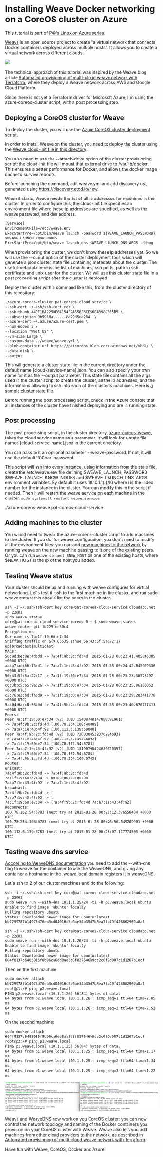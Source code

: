 # Installing Weave Docker networking on a CoreOS cluster on Azure

This tutorial is part of [P@'s Linux on Azure series](/../../).

[Weave](https://github.com/zettio/weave#readme) is an open source project to create "a virtual network that connects Docker containers deployed across multiple hosts". It allows you to create a virtual network across different clouds.

<img src="https://raw.githubusercontent.com/zettio/weave/master/docs/virtual-network.png"/>

The technical approach of this tutorial was inspired by the Weave blog article [Automated provisioning of multi-cloud weave network with Terraform](http://weaveblog.com/2014/12/18/automated-provisioning-of-multi-cloud-weave-network-terraform/), where they deploy a Weave network across AWS and Google Cloud Platform.

Since there is not yet a Terraform driver for Microsoft Azure, I'm using the azure-coreos-cluster script, with a post processing step.

## Deploying a CoreOS cluster for Weave

To deploy the cluster, you will use the [Azure CoreOS cluster deployment script](../../coreos/cluster/README.md).

In order to install Weave on the cluster, you need to deploy the cluster using the [Weave cloud-init file in this directory](../weave/weave.yml).

You also need to use the --attach-drive option of the cluster provisioning script: the cloud-init file will mount that external drive to /var/lib/docker. This ensures a better performance for Docker, and allows the docker image cache to survive reboots.

Before launching the command, edit weave.yml and add discovery usl, generated using https://discovery.etcd.io/new.

When it starts, Weave needs the list of all ip addresses for machines in the cluster. In order to configure this, the cloud-init file specifies an environment file where these ip addresses are specified, as well as the weave password, and dns address.
```
[Service]
EnvironmentFile=/etc/weave.env
ExecStartPre=/opt/bin/weave launch -password ${WEAVE_LAUNCH_PASSWORD} $WEAVE_LAUNCH_KNOW_NODES
ExecStartPre=/opt/bin/weave launch-dns $WEAVE_LAUNCH_DNS_ARGS -debug
```

When provisioning the cluster, we don't know these ip addresses yet. So we will use the --ouput option of the cluster deployment tool, which will generate a json cluster state file containing metadata about the cluster. The useful metadata here is the list of machines, ssh ports, path to ssh certificate and unix user for the cluster. We will use this cluster state file in a post processing script after the cluster is deployed.

Deploy the cluster with a command like this, from the cluster directory of this repository:
```
./azure-coreos-cluster pat-coreos-cloud-service \
--ssh-cert ~/.ssh/ssh-cert.cer \
--ssh-thumb 44EF1BA225BE64154F7A55826CE56EA398C365B5 \
--subscription 9b5910a1-...-8e79d5ea2841 \
--azure-cert ~/.azure/azure-cert.pem \
--num-nodes 5 \
--location "West US" \
--vm-size Large \
--custom-data ../weave/weave.yml \
--blob-container-url https://patcoreos.blob.core.windows.net/vhds/ \
--data-disk \
--output
```

This will generate a cluster state file in the current directory under the default name [cloud-service-name].json. You can also specify your own name for it as the --output parameter. This state file contains all the args used in the cluster script to create the cluster, all the ip addresses, and the informations allowing to ssh into each of the cluster's machines. Here is [a sample cluster state file](../cluster/pat-coreos-cloud-service.json).

Before running the post processing script, check in the Azure console that all instances of the cluster have finished deploying and are in running state.

## Post processing

The post processing script, in the cluster directory, [azure-coreos-weave](../cluster/azure-coreos-weave), takes the cloud service name as a parameter. It will look for a state file named [cloud-service-name].json in the current directory.

You can pass to it an optional parameter --weave-password. If not, it will use the default 'f00bar' password.

This script will ssh into every instance, using information from the state file, create the /etc/weave.env file defining $WEAVE_LAUNCH_PASSWORD $WEAVE_LAUNCH_KNOW_NODES and $WEAVE_LAUNCH_DNS_ARGS environment variables. By default it uses 10.10.1.1{i}/16 where i is the index number for the instance in the cluster. You can modify this in the script if needed. Then it will restart the weave service on each machine in the cluster: ```sudo systemctl restart weave.service```

./azure-coreos-weave pat-coreos-cloud-service

## Adding machines to the cluster

You would need to tweak the azure-coreos-cluster script to add machines to the cluster. If you do, for weave configuration, you don't need to modify all the environment files: you can add [new machines to the network](http://zettio.github.io/weave/features.html#dynamic-topologies) by running weave on the new machine passing to it one of the existing peers. Or you can run ```weave connect $NEW_HOST``` on one of the existing hosts, where $NEW_HOST is the ip of the host you added.

## Testing Weave status

Your cluster should be up and running with weave configured for virtual networking. Let's test it.
ssh to the first machine in the cluster, and run sudo weave status: this should list the peers in the cluster.
```
ssh -i ~/.ssh/ssh-cert.key core@pat-coreos-cloud-service.cloudapp.net -p 22001
sudo weave status
core@pat-coreos-cloud-service-coreos-0 ~ $ sudo weave status
weave router git-1b229fcc30c4
Encryption on
Our name is 7a:1f:19:60:e7:34
Sniffing traffic on &{9 65535 ethwe 56:43:5f:5a:22:17 up|broadcast|multicast}
MACs:
56:9d:be:0e:4d:dd -> 7a:4f:9b:2c:fd:4d (2015-01-28 00:23:41.485846305 +0000 UTC)
aa:a7:ac:66:76:d1 -> 7a:a7:1e:43:4f:92 (2015-01-28 00:24:42.042029336 +0000 UTC)
56:43:5f:5a:22:17 -> 7a:1f:19:60:e7:34 (2015-01-28 00:23:23.36528492 +0000 UTC)
c6:3b:c5:65:9a:26 -> 7a:1f:19:60:e7:34 (2015-01-28 00:23:25.86136052 +0000 UTC)
c2:76:e3:bd:fa:d9 -> 7a:1f:19:60:e7:34 (2015-01-28 00:23:29.203441778 +0000 UTC)
5a:04:6a:c8:58:0d -> 7a:4f:9b:2c:fd:4d (2015-01-28 00:23:40.676257413 +0000 UTC)
Peers:
Peer 7a:1f:19:60:e7:34 (v2) (UID 15408740147088391961)
-> 7a:4f:9b:2c:fd:4d [100.78.254.108:40009]
-> 7a:a7:1e:43:4f:92 [100.112.6.139:59008]
Peer 7a:4f:9b:2c:fd:4d (v2) (UID 7208304532370224693)
-> 7a:a7:1e:43:4f:92 [100.112.6.139:46892]
-> 7a:1f:19:60:e7:34 [100.78.162.54:6783]
Peer 7a:a7:1e:43:4f:92 (v2) (UID 13190790424639820357)
-> 7a:1f:19:60:e7:34 [100.78.162.54:6783]
-> 7a:4f:9b:2c:fd:4d [100.78.254.108:6783]
Routes:
unicast:
7a:4f:9b:2c:fd:4d -> 7a:4f:9b:2c:fd:4d
7a:1f:19:60:e7:34 -> 00:00:00:00:00:00
7a:a7:1e:43:4f:92 -> 7a:a7:1e:43:4f:92
broadcast:
7a:4f:9b:2c:fd:4d -> []
7a:a7:1e:43:4f:92 -> []
7a:1f:19:60:e7:34 -> [7a:4f:9b:2c:fd:4d 7a:a7:1e:43:4f:92]
Reconnects:
100.78.162.54:6783 (next try at 2015-01-28 00:28:12.376558404 +0000 UTC)
100.78.254.108:6783 (next try at 2015-01-28 00:26:56.549209901 +0000 UTC)
100.112.6.139:6783 (next try at 2015-01-28 00:28:07.117774503 +0000 UTC)
```

## Testing weave dns service

[According to WeaveDNS documentation](https://github.com/zettio/weave/tree/master/weavedns#using-weavedns) you need to add the --with-dns flag to weave for the container to use the WeaveDNS, and giving any container a hostname in the .weave.local domain registers it in weaveDNS.

Let's ssh to 2 of our cluster machines and do the following:
```
ssh -i ~/.ssh/ssh-cert.key core@pat-coreos-cloud-service.cloudapp.net -p 22001
sudo weave run --with-dns 10.1.1.25/24 -ti -h p1.weave.local ubuntu
Unable to find image 'ubuntu' locally
Pulling repository ubuntu
Status: Downloaded newer image for ubuntu:latest
bb7299787b14975d70eb3cd04016c5a0ae34b35d7b8ea7fa49f428062969a0a1
```

```
ssh -i ~/.ssh/ssh-cert.key core@pat-coreos-cloud-service.cloudapp.net -p 22002
sudo weave run --with-dns 10.1.1.26/24 -ti -h p2.weave.local ubuntu
Unable to find image 'ubuntu' locally
Pulling repository ubuntu
Status: Downloaded newer image for ubuntu:latest
604f8137c6485015f8b96ca6dd8aa3b8f827646b9cc2c6f2d087c1d1267b1ecf
```

Then on the first machine
```
sudo docker attach bb7299787b14975d70eb3cd04016c5a0ae34b35d7b8ea7fa49f428062969a0a1
root@p1:/# ping p2.weave.local
PING p2.weave.local (10.1.1.26) 56(84) bytes of data.
64 bytes from p2.weave.local (10.1.1.26): icmp_seq=1 ttl=64 time=2.85 ms
64 bytes from p2.weave.local (10.1.1.26): icmp_seq=2 ttl=64 time=2.52 ms
```

On the second machine:
```
sudo docker attach 604f8137c6485015f8b96ca6dd8aa3b8f827646b9cc2c6f2d087c1d1267b1ecf
root@p2:/# ping p1.weave.local
PING p1.weave.local (10.1.1.25) 56(84) bytes of data.
64 bytes from p1.weave.local (10.1.1.25): icmp_seq=1 ttl=64 time=1.17 ms
64 bytes from p1.weave.local (10.1.1.25): icmp_seq=2 ttl=64 time=1.34 ms
64 bytes from p1.weave.local (10.1.1.25): icmp_seq=3 ttl=64 time=1.22 ms
```

<img src="/img/weave-test.png"/>

Weave and WeaveDNS now work on you CoreOS cluster: you can now control the network topology and naming of the Docker containers you provision on your CoreOS cluster with Weave. Weave also lets you add machines from other cloud providers to the network, as described in [Automated provisioning of multi-cloud weave network with Terraform](http://weaveblog.com/2014/12/18/automated-provisioning-of-multi-cloud-weave-network-terraform/).

Have fun with Weave, CoreOS, Docker and Azure!
